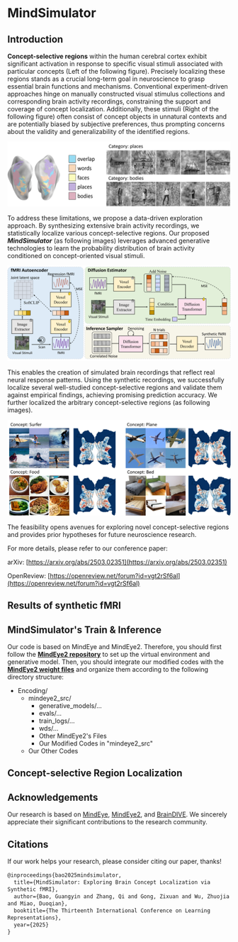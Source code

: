 # MindSimulator

## Introduction

**Concept-selective regions** within the human cerebral cortex exhibit significant activation in response to specific visual stimuli associated with particular concepts (Left of the following figure). Precisely localizing these regions stands as a crucial long-term goal in neuroscience to grasp essential brain functions and mechanisms. Conventional experiment-driven approaches hinge on manually constructed visual stimulus collections and corresponding brain activity recordings, constraining the support and coverage of concept localization. Additionally, these stimuli (Right of the following figure) often consist of concept objects in unnatural contexts and are potentially biased by subjective preferences, thus prompting concerns about the validity and generalizability of the identified regions. 

![Image has missed!](./Figs/Introduction.png)

To address these limitations, we propose a data-driven exploration approach. By synthesizing extensive brain activity recordings, we statistically localize various concept-selective regions. Our proposed **_MindSimulator_** (as following images) leverages advanced generative technologies to learn the probability distribution of brain activity conditioned on concept-oriented visual stimuli. 

![Image has missed!](./Figs/model.png)

This enables the creation of simulated brain recordings that reflect real neural response patterns. Using the synthetic recordings, we successfully localize several well-studied concept-selective regions and validate them against empirical findings, achieving promising prediction accuracy. We further localized the arbitrary concept-selective regions (as following images). 

![Image has missed!](./Figs/Localization.png)

The feasibility opens avenues for exploring novel concept-selective regions and provides prior hypotheses for future neuroscience research.

For more details, please refer to our conference paper:

arXiv: [https://arxiv.org/abs/2503.02351](https://arxiv.org/abs/2503.02351)

OpenReview: [https://openreview.net/forum?id=vgt2rSf6al](https://openreview.net/forum?id=vgt2rSf6al)


## Results of synthetic fMRI



## MindSimulator's Train & Inference

Our code is based on MindEye and MindEye2. Therefore, you should first follow the [**MindEye2 repository**](https://github.com/MedARC-AI/MindEyeV2) to set up the virtual environment and generative model. Then, you should integrate our modified codes with the [**MindEye2 weight files**](https://huggingface.co/datasets/pscotti/mindeyev2/tree/main) and organize them according to the following directory structure:

- Encoding/
  - mindeye2_src/
    - generative_models/...
    - evals/...
    - train_logs/...
    - wds/...
    - Other MindEye2's Files
    - Our Modified Codes in "mindeye2_src"
  - Our Other Codes



## Concept-selective Region Localization



## Acknowledgements

Our research is based on [MindEye](https://papers.nips.cc/paper_files/paper/2023/hash/4ddab70bf41ffe5d423840644d3357f4-Abstract-Conference.html), [MindEye2](https://openreview.net/forum?id=65XKBGH5PO), and [BrainDIVE](https://papers.nips.cc/paper_files/paper/2023/hash/ef0c0a23a1a8219c4fc381614664df3e-Abstract-Conference.html). We sincerely appreciate their significant contributions to the research community.

## Citations

If our work helps your research, please consider citing our paper, thanks!

```
@inproceedings{bao2025mindsimulator,
  title={MindSimulator: Exploring Brain Concept Localization via Synthetic fMRI},
  author={Bao, Guangyin and Zhang, Qi and Gong, Zixuan and Wu, Zhuojia and Miao, Duoqian},
  booktitle={The Thirteenth International Conference on Learning Representations},
  year={2025}
}
```


